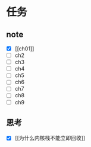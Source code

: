 # 任务
## note
- [x] [[ch01]]
- [ ] ch2
- [ ] ch3
- [ ] ch4
- [ ] ch5
- [ ] ch6
- [ ] ch7
- [ ] ch8
- [ ] ch9
## 思考
- [x] [[为什么内核栈不能立即回收]]